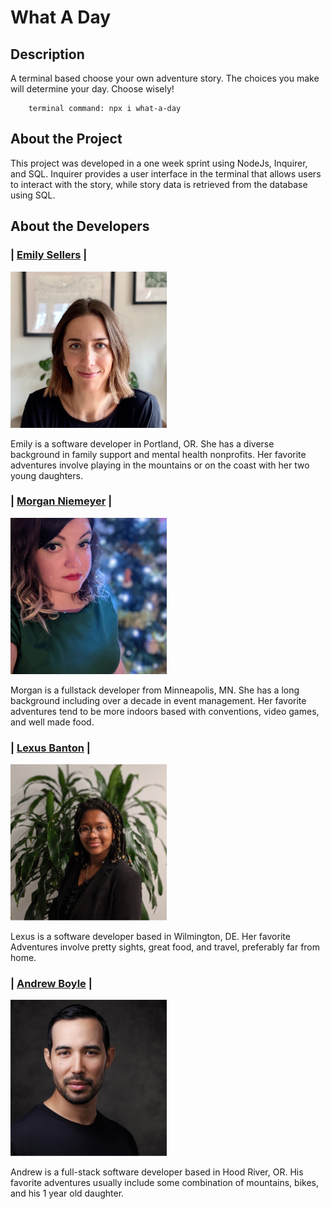 # **What A Day**

## **Description**

A terminal based choose your own adventure story. The choices you make will determine your day. Choose wisely!

        terminal command: npx i what-a-day

## **About the Project**

This project was developed in a one week sprint using NodeJs, Inquirer, and SQL. Inquirer provides a user interface in the terminal that allows users to interact with the story, while story data is retrieved from the database using SQL.

## **About the Developers**

### | [**Emily Sellers**](https://www.linkedin.com/in/emilymsellers/) |

<img src="./assets/emily.jpg" width="250" height="250" style="object-fit:cover">

Emily is a software developer in Portland, OR. She has a diverse background in family support and mental health nonprofits. Her favorite adventures involve playing in the mountains or on the coast with her two young daughters.

### | [**Morgan Niemeyer**](https://www.linkedin.com/in/morganniemeyer/) |

<img src="./assets/morgan.jpg" width="250" height="250" style="object-fit:cover">

Morgan is a fullstack developer from Minneapolis, MN. She has a long background including over a decade in event management. Her favorite adventures tend to be more indoors based with conventions, video games, and well made food.

### | [**Lexus Banton**](https://www.linkedin.com/in/lexcancode/) |

<img src="./assets/lex.jpg" width="250" height="250" style="object-fit:cover">

Lexus is a software developer based in Wilmington, DE. Her favorite Adventures involve pretty sights, great food, and travel, preferably far from home.

### | [**Andrew Boyle**](https://www.linkedin.com/in/andrewjamesboyle/) |

<img src="./assets/andrew.jpg" width="250" height="250" style="object-fit:cover">

Andrew is a full-stack software developer based in Hood River, OR. His favorite adventures usually include some combination of mountains, bikes, and his 1 year old daughter.